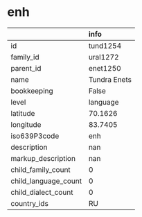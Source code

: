 # enh
|                      | info         |
|:---------------------|:-------------|
| id                   | tund1254     |
| family_id            | ural1272     |
| parent_id            | enet1250     |
| name                 | Tundra Enets |
| bookkeeping          | False        |
| level                | language     |
| latitude             | 70.1626      |
| longitude            | 83.7405      |
| iso639P3code         | enh          |
| description          | nan          |
| markup_description   | nan          |
| child_family_count   | 0            |
| child_language_count | 0            |
| child_dialect_count  | 0            |
| country_ids          | RU           |